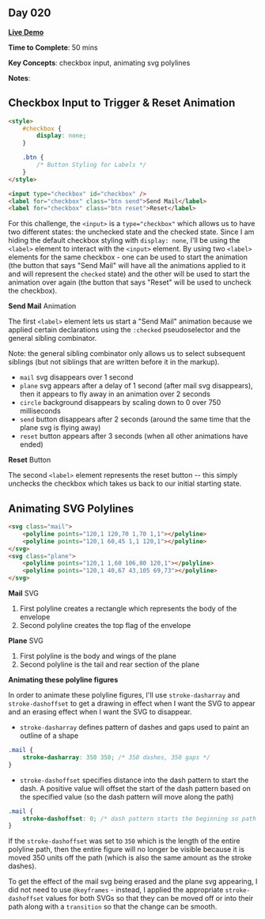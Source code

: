 ## Day 020

**<a href="https://css100.aniqa.dev#day-020">Live Demo</a>**

**Time to Complete**: 50 mins

**Key Concepts**: checkbox input, animating svg polylines

**Notes**:

## Checkbox Input to Trigger & Reset Animation

```html
<style>
	#checkbox {
		display: none;
	}

	.btn {
		/* Button Styling for Labels */
	}
</style>

<input type="checkbox" id="checkbox" />
<label for="checkbox" class="btn send">Send Mail</label>
<label for="checkbox" class="btn reset">Reset</label>
```

For this challenge, the `<input>` is a `type="checkbox"` which allows us to have two different states: the unchecked state and the checked state. Since I am hiding the default checkbox styling with `display: none`, I'll be using the `<label>` element to interact with the `<input>` element. By using two `<label>` elements for the same checkbox - one can be used to start the animation (the button that says "Send Mail" will have all the animations applied to it and will represent the `checked` state) and the other will be used to start the animation over again (the button that says "Reset" will be used to uncheck the checkbox).

**Send Mail** Animation

The first `<label>` element lets us start a "Send Mail" animation because we applied certain declarations using the `:checked` pseudoselector and the general sibling combinator.

Note: the general sibling combinator only allows us to select subsequent siblings (but not siblings that are written before it in the markup).

- `mail` svg disappears over 1 second
- `plane` svg appears after a delay of 1 second (after mail svg disappears), then it appears to fly away in an animation over 2 seconds
- `circle` background disappears by scaling down to 0 over 750 milliseconds
- `send` button disappears after 2 seconds (around the same time that the plane svg is flying away)
- `reset` button appears after 3 seconds (when all other animations have ended)

**Reset** Button

The second `<label>` element represents the reset button -- this simply unchecks the checkbox which takes us back to our initial starting state.

## Animating SVG Polylines

```html
<svg class="mail">
	<polyline points="120,1 120,70 1,70 1,1"></polyline>
	<polyline points="120,1 60,45 1,1 120,1"></polyline>
</svg>
<svg class="plane">
	<polyline points="120,1 1,60 106,80 120,1"></polyline>
	<polyline points="120,1 40,67 43,105 69,73"></polyline>
</svg>
```

**Mail** SVG

1. First polyline creates a rectangle which represents the body of the envelope
2. Second polyline creates the top flag of the envelope

**Plane** SVG

1. First polyline is the body and wings of the plane
2. Second polyline is the tail and rear section of the plane

**Animating these polyline figures**

In order to animate these polyline figures, I'll use `stroke-dasharray` and `stroke-dashoffset` to get a drawing in effect when I want the SVG to appear and an erasing effect when I want the SVG to disappear.

- `stroke-dasharray` defines pattern of dashes and gaps used to paint an outline of a shape

```css
.mail {
	stroke-dasharray: 350 350; /* 350 dashes, 350 gaps */
}
```

- `stroke-dashoffset` specifies distance into the dash pattern to start the dash. A positive value will offset the start of the dash pattern based on the specified value (so the dash pattern will move along the path)

```css
.mail {
	stroke-dashoffset: 0; /* dash pattern starts the beginning so path is visible */
}
```

If the `stroke-dashoffset` was set to `350` which is the length of the entire polyline path, then the entire figure will no longer be visible because it is moved 350 units off the path (which is also the same amount as the stroke dashes).

To get the effect of the mail svg being erased and the plane svg appearing, I did not need to use `@keyframes` - instead, I applied the appropriate `stroke-dashoffset` values for both SVGs so that they can be moved off or into their path along with a `transition` so that the change can be smooth.
